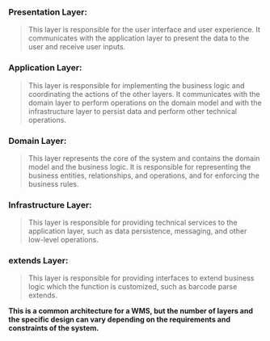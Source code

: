 ### Presentation Layer:

> This layer is responsible for the user interface and user experience. It communicates with the application layer to present the data to the user and receive user inputs.

### Application Layer:

> This layer is responsible for implementing the business logic and coordinating the actions of the other layers. It communicates with the domain layer to perform operations on the domain model and with the infrastructure layer to persist data and perform other technical operations.

### Domain Layer:

> This layer represents the core of the system and contains the domain model and the business logic. It is responsible for representing the business entities, relationships, and operations, and for enforcing the business rules.

### Infrastructure Layer:

> This layer is responsible for providing technical services to the application layer, such as data persistence, messaging, and other low-level operations.

### extends Layer:

> This layer is responsible for providing interfaces to extend business logic which the function is customized, such as barcode parse extends.

**This is a common architecture for a WMS, but the number of layers and the specific design can vary depending on the
requirements and constraints of the system.**
